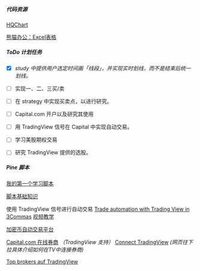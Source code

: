 ##### 代码资源

[HQChart](https://github.com/stock-chart/HQChart)

[熊猫办公：Excel表格](https://www.tukuppt.com/excelmuban/licai.html)



##### ToDo 计划任务

- [x] *study 中提供用户选定时间画「线段」，并实现实时划线，而不是结束后统一划线。*
- [ ] 实现一、二、三买/卖
- [ ] 在 strategy 中实现买卖点，以进行研究。
- [ ] Capital.com 开户以及研究其使用
- [ ] 用 TradingView 信号在 Capital 中实现自动交易。
- [ ] 学习美股期权交易
- [ ] 研究 TradingView 提供的选股。



##### Pine 脚本

[我的第一个学习脚本](经济/股市/量化交易/first_pine_script.md)

[脚本基础知识](经济/股市/量化交易/pine_basic.md)



使用 TradingView 信号进行自动交易 [Trade automation with Trading View in 3Commas](https://3commas.io/blog/trade-automation-with-trading-view-in-3commas)   [视频教学](https://www.youtube.com/watch?v=9BkMycVnP34)

[加密币自动交易平台](https://tradingbot-solutions.com/trading-academy/how-to-use-tradingview-to-receive-signals/)

[Capital.com 在线券商](https://capital.com/zh/wei-he-xuan-zecapital-com) *（TradingView 支持）*  [Connect TradingView](https://capital.com/tradingview) *(网页往下拉具体介绍如何在TV中连接券商)*

[Top brokers auf TradingView](https://de.tradingview.com/brokers/)

